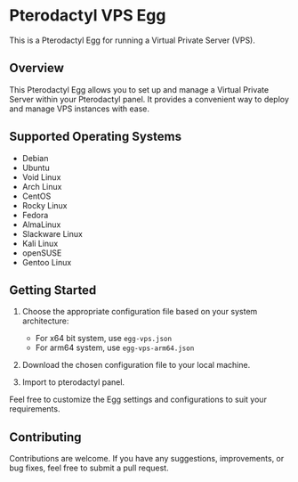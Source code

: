 # Pterodactyl VPS Egg

This is a Pterodactyl Egg for running a Virtual Private Server (VPS).

## Overview

This Pterodactyl Egg allows you to set up and manage a Virtual Private Server within your Pterodactyl panel. It provides a convenient way to deploy and manage VPS instances with ease.

## Supported Operating Systems

- Debian
- Ubuntu
- Void Linux
- Arch Linux                                                                  
- CentOS                                                                  
- Rocky Linux                                                                  
- Fedora                                                                  
- AlmaLinux                                                                  
- Slackware Linux                                                                  
- Kali Linux                                                                  
- openSUSE                                                                  
- Gentoo Linux                                                                  

## Getting Started

1. Choose the appropriate configuration file based on your system architecture:
   - For x64 bit system, use `egg-vps.json`
   - For arm64 system, use `egg-vps-arm64.json`

2. Download the chosen configuration file to your local machine.

3. Import to pterodactyl panel.

Feel free to customize the Egg settings and configurations to suit your requirements.

## Contributing

Contributions are welcome. If you have any suggestions, improvements, or bug fixes, feel free to submit a pull request.
